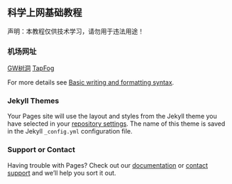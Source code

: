 ## 科学上网基础教程

声明：本教程仅供技术学习，请勿用于违法用途！

### 机场网址

[GW树洞](https://hello-shudong.com/user) [TapFog](https://www.tapfog.com/#/dashboard)

For more details see [Basic writing and formatting syntax](https://docs.github.com/en/github/writing-on-github/getting-started-with-writing-and-formatting-on-github/basic-writing-and-formatting-syntax).

### Jekyll Themes

Your Pages site will use the layout and styles from the Jekyll theme you have selected in your [repository settings](https://github.com/xxynet/VPN-Basic/settings/pages). The name of this theme is saved in the Jekyll `_config.yml` configuration file.

### Support or Contact

Having trouble with Pages? Check out our [documentation](https://docs.github.com/categories/github-pages-basics/) or [contact support](https://support.github.com/contact) and we’ll help you sort it out.
